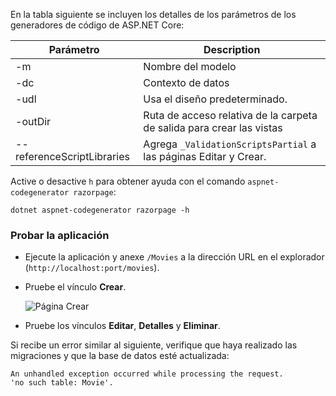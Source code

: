 En la tabla siguiente se incluyen los detalles de los parámetros de los generadores de código de ASP.NET Core:

| Parámetro               | Description|
| ----------------- | ------------ |
| -m  | Nombre del modelo |
| -dc  | Contexto de datos |
| -udl | Usa el diseño predeterminado. |
| -outDir | Ruta de acceso relativa de la carpeta de salida para crear las vistas |
| --referenceScriptLibraries | Agrega `_ValidationScriptsPartial` a las páginas Editar y Crear. |

Active o desactive `h` para obtener ayuda con el comando `aspnet-codegenerator razorpage`:

```console
dotnet aspnet-codegenerator razorpage -h
```
<a name="test"></a>
### <a name="test-the-app"></a>Probar la aplicación

* Ejecute la aplicación y anexe `/Movies` a la dirección URL en el explorador (`http://localhost:port/movies`).
* Pruebe el vínculo **Crear**.

  ![Página Crear](../../tutorials/razor-pages/model/_static/conan.png)

<a name="scaffold"></a>

* Pruebe los vínculos **Editar**, **Detalles** y **Eliminar**.

Si recibe un error similar al siguiente, verifique que haya realizado las migraciones y que la base de datos esté actualizada:

```
An unhandled exception occurred while processing the request.
'no such table: Movie'.
```
